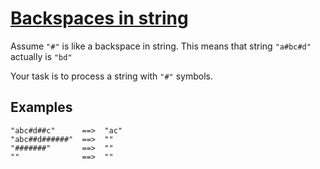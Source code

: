# [Backspaces in string](https://www.codewars.com/kata/backspaces-in-string "https://www.codewars.com/kata/5727bb0fe81185ae62000ae3")

Assume `"#"` is like a backspace in string. This means that string `"a#bc#d"` actually is `"bd"`

Your task is to process a string with `"#"` symbols.


## Examples

```
"abc#d##c"      ==>  "ac"
"abc##d######"  ==>  ""
"#######"       ==>  ""
""              ==>  ""
```